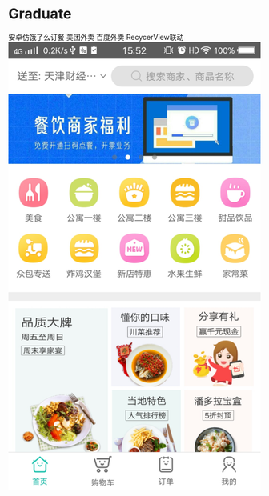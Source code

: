 # Graduate
安卓仿饿了么订餐
美团外卖
百度外卖
RecycerView联动
![image](https://github.com/857288218/Graduate/blob/fragmentTabHost/introduce-img/首页分类.jpg)

